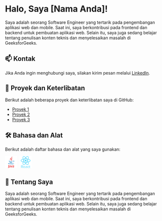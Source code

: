 # Halo, Saya [Nama Anda]!

Saya adalah seorang Software Engineer yang tertarik pada pengembangan aplikasi web dan mobile. Saat ini, saya berkontribusi pada frontend dan backend untuk pembuatan aplikasi web. Selain itu, saya juga sedang belajar tentang penulisan konten teknis dan menyelesaikan masalah di GeeksforGeeks.

## :mailbox: Kontak

Jika Anda ingin menghubungi saya, silakan kirim pesan melalui [LinkedIn](https://www.linkedin.com/in/your-linkedin-url).

## :briefcase: Proyek dan Keterlibatan

Berikut adalah beberapa proyek dan keterlibatan saya di GitHub:

- [Proyek 1](#)
- [Proyek 2](#)
- [Proyek 3](#)

## :hammer_and_wrench: Bahasa dan Alat

Berikut adalah daftar bahasa dan alat yang saya gunakan:

<div>
 <img src="https://github.com/devicons/devicon/blob/master/icons/java/java-original-wordmark.svg" title="Java" alt="Java" width="40" height="40"/>&nbsp;
 <img src="https://github.com/devicons/devicon/blob/master/icons/react/react-original-wordmark.svg" title="React" alt="React" width="40" height="40"/>&nbsp;
 <!-- Tambahkan lebih banyak ikon sesuai dengan kebutuhan Anda -->
</div>

## :book: Tentang Saya

Saya adalah seorang Software Engineer yang tertarik pada pengembangan aplikasi web dan mobile. Saat ini, saya berkontribusi pada frontend dan backend untuk pembuatan aplikasi web. Selain itu, saya juga sedang belajar tentang penulisan konten teknis dan menyelesaikan masalah di GeeksforGeeks.
